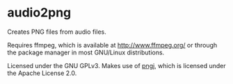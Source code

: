 audio2png
=========

Creates PNG files from audio files.

Requires ffmpeg, which is available at http://www.ffmpeg.org/ or through the package manager in most GNU/Linux distributions.

Licensed under the GNU GPLv3.
Makes use of [pngj](https://code.google.com/p/pngj/), which is licensed under the Apache License 2.0.
